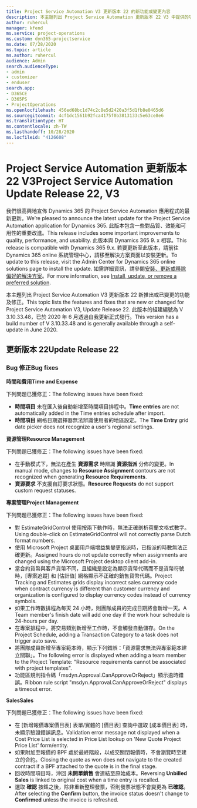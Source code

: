 ```yaml
---
title: Project Service Automation V3 更新版本 22 的新功能或變更內容
description: 本主題列出 Project Service Automation 更新版本 22 V3 中提供的功能和修正。
author: ruhercul
manager: kfend
ms.service: project-operations
ms.custom: dyn365-projectservice
ms.date: 07/28/2020
ms.topic: article
ms.author: ruhercul
audience: Admin
search.audienceType:
- admin
- customizer
- enduser
search.app:
- D365CE
- D365PS
- ProjectOperations
ms.openlocfilehash: 456ed68bc1d74c2c8e5d2420a3f5d1fb8e0465d6
ms.sourcegitcommit: 4cf1dc1561b92fca4175f0b3813133c5e63ce8e6
ms.translationtype: HT
ms.contentlocale: zh-TW
ms.lasthandoff: 10/28/2020
ms.locfileid: "4126608"
---
```

# <a name="project-service-automation-update-release-22-v3"></a><span data-ttu-id="aa09d-103">Project Service Automation 更新版本 22 V3</span><span class="sxs-lookup"><span data-stu-id="aa09d-103">Project Service Automation Update Release 22, V3</span></span>

<span data-ttu-id="aa09d-104">我們很高興地宣佈 Dynamics 365 的 Project Service Automation 應用程式的最新更新。</span><span class="sxs-lookup"><span data-stu-id="aa09d-104">We’re pleased to announce the latest update for the Project Service Automation application for Dynamics 365.</span></span> <span data-ttu-id="aa09d-105">此版本包含一些對品質、效能和可用性的重要改進。</span><span class="sxs-lookup"><span data-stu-id="aa09d-105">This release includes some important improvements to quality, performance, and usability.</span></span> <span data-ttu-id="aa09d-106">此版本與 Dynamics 365 9. x 相容。</span><span class="sxs-lookup"><span data-stu-id="aa09d-106">This release is compatible with Dynamics 365 9.x.</span></span> <span data-ttu-id="aa09d-107">若要更新至此版本，請前往 Dynamics 365 online 系統管理中心，請移至解決方案頁面以安裝更新。</span><span class="sxs-lookup"><span data-stu-id="aa09d-107">To update to this release, visit the Admin Center for Dynamics 365 online solutions page to install the update.</span></span> <span data-ttu-id="aa09d-108">如需詳細資訊，請參閱[安裝、更新或移除偏好的解決方案](https://docs.microsoft.com/power-platform/admin/install-remove-preferred-solution)。</span><span class="sxs-lookup"><span data-stu-id="aa09d-108">For more information, see [Install, update, or remove a preferred solution](https://docs.microsoft.com/power-platform/admin/install-remove-preferred-solution).</span></span>

<span data-ttu-id="aa09d-109">本主題列出 Project Service Automation V3 更新版本 22 新推出或已變更的功能及修正。</span><span class="sxs-lookup"><span data-stu-id="aa09d-109">This topic lists the features and fixes that are new or changed for Project Service Automation V3, Update Release 22.</span></span> <span data-ttu-id="aa09d-110">此版本的組建編號為 V 3.10.33.48，已於 2020 年 6 月透過自我更新正式發行。</span><span class="sxs-lookup"><span data-stu-id="aa09d-110">This version has a build number of V 3.10.33.48 and is generally available through a self-update in June 2020.</span></span>

## <a name="update-release-22"></a><span data-ttu-id="aa09d-111">更新版本 22</span><span class="sxs-lookup"><span data-stu-id="aa09d-111">Update Release 22</span></span>

### <a name="bug-fixes"></a><span data-ttu-id="aa09d-112">Bug 修正</span><span class="sxs-lookup"><span data-stu-id="aa09d-112">Bug fixes</span></span>



<span data-ttu-id="aa09d-113">**時間和費用**</span><span class="sxs-lookup"><span data-stu-id="aa09d-113">**Time and Expense**</span></span>

<span data-ttu-id="aa09d-114">下列問題已獲修正：</span><span class="sxs-lookup"><span data-stu-id="aa09d-114">The following issues have been fixed:</span></span>

- <span data-ttu-id="aa09d-115">**時間項目** 未在匯入後自動新增至時間項目排程中。</span><span class="sxs-lookup"><span data-stu-id="aa09d-115">**Time entries** are not automatically added in the Time entries schedule after import.</span></span>
- <span data-ttu-id="aa09d-116">**時間項目** 網格日期選擇器無法辨識使用者的地區設定。</span><span class="sxs-lookup"><span data-stu-id="aa09d-116">The **Time Entry** grid date picker does not recognize a user's regional settings.</span></span>

<span data-ttu-id="aa09d-117">**資源管理**</span><span class="sxs-lookup"><span data-stu-id="aa09d-117">**Resource Management**</span></span>

<span data-ttu-id="aa09d-118">下列問題已獲修正：</span><span class="sxs-lookup"><span data-stu-id="aa09d-118">The following issues have been fixed:</span></span>

- <span data-ttu-id="aa09d-119">在手動模式下，無法在產生 **資源需求** 時辨識 **資源指派** 分佈的變更。</span><span class="sxs-lookup"><span data-stu-id="aa09d-119">In manual mode, changes to **Resource Assignment** contours are not recognized when generating **Resource Requirements**.</span></span>
- <span data-ttu-id="aa09d-120">**資源要求** 不支援自訂要求狀態。</span><span class="sxs-lookup"><span data-stu-id="aa09d-120">**Resource Requests** do not support custom request statuses.</span></span>

<span data-ttu-id="aa09d-121">**專案管理**</span><span class="sxs-lookup"><span data-stu-id="aa09d-121">**Project Management**</span></span>

<span data-ttu-id="aa09d-122">下列問題已獲修正：</span><span class="sxs-lookup"><span data-stu-id="aa09d-122">The following issues have been fixed:</span></span>

- <span data-ttu-id="aa09d-123">對 EstimateGridControl 使用按兩下動作時，無法正確剖析荷蘭文格式數字。</span><span class="sxs-lookup"><span data-stu-id="aa09d-123">Using double-click on EstimateGridControl will not correctly parse Dutch format numbers.</span></span>
- <span data-ttu-id="aa09d-124">使用 Microsoft Project 桌面用戶端增益集變更指派時，已指派的時數無法正確更新。</span><span class="sxs-lookup"><span data-stu-id="aa09d-124">Assigned hours do not update correctly when assignments are changed using the Microsoft Project desktop client add-in.</span></span>
- <span data-ttu-id="aa09d-125">當合約貨幣與客戶貨幣不同，且組織是設定為顯示貨幣代碼而不是貨幣符號時，[專案追蹤] 和 [估計值] 網格顯示不正確的銷售貨幣代碼。</span><span class="sxs-lookup"><span data-stu-id="aa09d-125">Project Tracking and Estimates grids display incorrect sales currency code when contract currency is different than customer currency and organization is configured to display currency codes instead of currency symbols.</span></span>
- <span data-ttu-id="aa09d-126">如果工作時數排程為每天 24 小時，則團隊成員的完成日期將會新增一天。</span><span class="sxs-lookup"><span data-stu-id="aa09d-126">A Team member's finish date will add one day if the work hour schedule is 24-hours per day.</span></span>
- <span data-ttu-id="aa09d-127">在專案排程中，將交易類別新增至工作時，不會觸發自動儲存。</span><span class="sxs-lookup"><span data-stu-id="aa09d-127">On the Project Schedule, adding a Transaction Category to a task does not trigger auto save.</span></span>
- <span data-ttu-id="aa09d-128">將團隊成員新增至專案範本時，顯示下列錯誤：「資源需求無法與專案範本建立關聯」。</span><span class="sxs-lookup"><span data-stu-id="aa09d-128">The following error is displayed when adding a team member to the Project Template: "Resource requirements cannot be associated with project templates".</span></span> 
- <span data-ttu-id="aa09d-129">功能區規則指令碼「msdyn.Approval.CanApproveOrReject」顯示逾時錯誤。</span><span class="sxs-lookup"><span data-stu-id="aa09d-129">Ribbon rule script "msdyn.Approval.CanApproveOrReject" displays a timeout error.</span></span>

<span data-ttu-id="aa09d-130">**Sales**</span><span class="sxs-lookup"><span data-stu-id="aa09d-130">**Sales**</span></span>

<span data-ttu-id="aa09d-131">下列問題已獲修正：</span><span class="sxs-lookup"><span data-stu-id="aa09d-131">The following issues have been fixed:</span></span>

- <span data-ttu-id="aa09d-132">在 [新增報價專案價目表] 表單/實體的 [價目表] 查詢中選取 [成本價目表] 時，未顯示驗證錯誤訊息。</span><span class="sxs-lookup"><span data-stu-id="aa09d-132">Validation error message not displayed when a Cost Price List is selected in Price List lookup on 'New Quote Project Price List' form/entity.</span></span>
- <span data-ttu-id="aa09d-133">如果附加至報價的 BPF 處於最終階段，以成交關閉報價時，不會瀏覽時至建立的合約。</span><span class="sxs-lookup"><span data-stu-id="aa09d-133">Closing the quote as won does not navigate to the created contract if a BPF attached to the quote is in the final stage.</span></span>
- <span data-ttu-id="aa09d-134">回收時間項目時，沖回 **未開單銷售** 會連結至原始成本。</span><span class="sxs-lookup"><span data-stu-id="aa09d-134">Reversing **Unbilled Sales** is linked to original cost when a time entry is recalled.</span></span>
- <span data-ttu-id="aa09d-135">選取 **確認** 按鈕之後，除非重新整理發票，否則發票狀態不會變更為 **已確認**。</span><span class="sxs-lookup"><span data-stu-id="aa09d-135">After selecting the **Confirm** button, the invoice status doesn't change to **Confirmed** unless the invoice is refreshed.</span></span>
